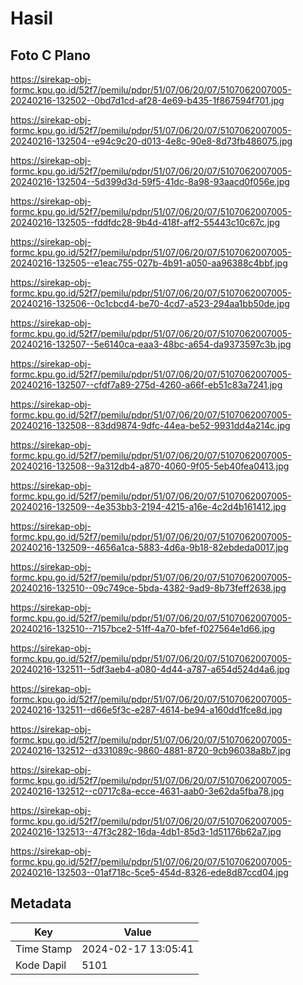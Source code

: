 # Hasil

## Foto C Plano

https://sirekap-obj-formc.kpu.go.id/52f7/pemilu/pdpr/51/07/06/20/07/5107062007005-20240216-132502--0bd7d1cd-af28-4e69-b435-1f867594f701.jpg

https://sirekap-obj-formc.kpu.go.id/52f7/pemilu/pdpr/51/07/06/20/07/5107062007005-20240216-132504--e94c9c20-d013-4e8c-90e8-8d73fb486075.jpg

https://sirekap-obj-formc.kpu.go.id/52f7/pemilu/pdpr/51/07/06/20/07/5107062007005-20240216-132504--5d399d3d-59f5-41dc-8a98-93aacd0f056e.jpg

https://sirekap-obj-formc.kpu.go.id/52f7/pemilu/pdpr/51/07/06/20/07/5107062007005-20240216-132505--fddfdc28-9b4d-418f-aff2-55443c10c67c.jpg

https://sirekap-obj-formc.kpu.go.id/52f7/pemilu/pdpr/51/07/06/20/07/5107062007005-20240216-132505--e1eac755-027b-4b91-a050-aa96388c4bbf.jpg

https://sirekap-obj-formc.kpu.go.id/52f7/pemilu/pdpr/51/07/06/20/07/5107062007005-20240216-132506--0c1cbcd4-be70-4cd7-a523-294aa1bb50de.jpg

https://sirekap-obj-formc.kpu.go.id/52f7/pemilu/pdpr/51/07/06/20/07/5107062007005-20240216-132507--5e6140ca-eaa3-48bc-a654-da9373597c3b.jpg

https://sirekap-obj-formc.kpu.go.id/52f7/pemilu/pdpr/51/07/06/20/07/5107062007005-20240216-132507--cfdf7a89-275d-4260-a66f-eb51c83a7241.jpg

https://sirekap-obj-formc.kpu.go.id/52f7/pemilu/pdpr/51/07/06/20/07/5107062007005-20240216-132508--83dd9874-9dfc-44ea-be52-9931dd4a214c.jpg

https://sirekap-obj-formc.kpu.go.id/52f7/pemilu/pdpr/51/07/06/20/07/5107062007005-20240216-132508--9a312db4-a870-4060-9f05-5eb40fea0413.jpg

https://sirekap-obj-formc.kpu.go.id/52f7/pemilu/pdpr/51/07/06/20/07/5107062007005-20240216-132509--4e353bb3-2194-4215-a16e-4c2d4b161412.jpg

https://sirekap-obj-formc.kpu.go.id/52f7/pemilu/pdpr/51/07/06/20/07/5107062007005-20240216-132509--4656a1ca-5883-4d6a-9b18-82ebdeda0017.jpg

https://sirekap-obj-formc.kpu.go.id/52f7/pemilu/pdpr/51/07/06/20/07/5107062007005-20240216-132510--09c749ce-5bda-4382-9ad9-8b73feff2638.jpg

https://sirekap-obj-formc.kpu.go.id/52f7/pemilu/pdpr/51/07/06/20/07/5107062007005-20240216-132510--7157bce2-51ff-4a70-bfef-f027564e1d66.jpg

https://sirekap-obj-formc.kpu.go.id/52f7/pemilu/pdpr/51/07/06/20/07/5107062007005-20240216-132511--5df3aeb4-a080-4d44-a787-a654d524d4a6.jpg

https://sirekap-obj-formc.kpu.go.id/52f7/pemilu/pdpr/51/07/06/20/07/5107062007005-20240216-132511--d66e5f3c-e287-4614-be94-a160dd1fce8d.jpg

https://sirekap-obj-formc.kpu.go.id/52f7/pemilu/pdpr/51/07/06/20/07/5107062007005-20240216-132512--d331089c-9860-4881-8720-9cb96038a8b7.jpg

https://sirekap-obj-formc.kpu.go.id/52f7/pemilu/pdpr/51/07/06/20/07/5107062007005-20240216-132512--c0717c8a-ecce-4631-aab0-3e62da5fba78.jpg

https://sirekap-obj-formc.kpu.go.id/52f7/pemilu/pdpr/51/07/06/20/07/5107062007005-20240216-132513--47f3c282-16da-4db1-85d3-1d51176b62a7.jpg

https://sirekap-obj-formc.kpu.go.id/52f7/pemilu/pdpr/51/07/06/20/07/5107062007005-20240216-132503--01af718c-5ce5-454d-8326-ede8d87ccd04.jpg


## Metadata

| Key        | Value               |
| ---------- | ------------------- |
| Time Stamp | 2024-02-17 13:05:41 |
| Kode Dapil | 5101                |



